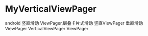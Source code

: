 # MyVerticalViewPager
android  竖直滑动 ViewPager,层叠卡片式滑动   竖直ViewPager  垂直滑动ViewPager
VerticalViewPager ViewPager
